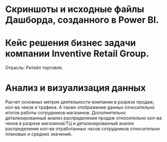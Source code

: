 # Скриншоты и исходные файлы Дашборда, созданного в Power BI.   
# Кейс решения бизнес задачи компании Inventive Retail Group.    
Отрасль: Ритейл торговля.   
# Анализ и визуализация данных   
Расчет основных метрик деятельности компании в разрезе продаж, кол-ва чеков и трафика. А также отображение данных относительно итогов работы сотрудников магазинов. Дополнительно детализированный анализ распределения продаж относительно кол-ва чеков в разрезе магазинов/ТЦ и детализированный анализ распределения кол-ва отработанных часов сотрудников относительно плановых и средних значений.   
